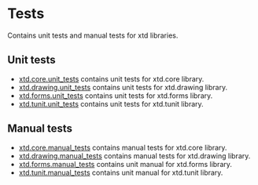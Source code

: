 # Tests

Contains unit tests and manual tests for xtd libraries.

## Unit tests

* [xtd.core.unit_tests](xtd.core.unit_tests) contains unit tests for xtd.core library.
* [xtd.drawing.unit_tests](xtd.drawing.unit_tests) contains unit tests for xtd.drawing library.
* [xtd.forms.unit_tests](xtd.core.unit_tests) contains unit tests for xtd.forms library.
* [xtd.tunit.unit_tests](xtd.tunit.unit_tests) contains unit tests for xtd.tunit library.

## Manual tests

* [xtd.core.manual_tests](xtd.core.manual_tests) contains manual tests for xtd.core library.
* [xtd.drawing.manual_tests](xtd.drawing.manual_tests) contains manual tests for xtd.drawing library.
* [xtd.forms.manual_tests](xtd.forms.manual_tests) contains unit manual for xtd.forms library.
* [xtd.tunit.manual_tests](xtd.tunit.manual_tests) contains unit manual for xtd.tunit library.

